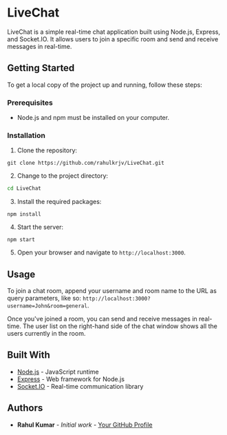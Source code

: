 LiveChat
========

LiveChat is a simple real-time chat application built using Node.js, Express, and Socket.IO. It allows users to join a specific room and send and receive messages in real-time.

Getting Started
---------------

To get a local copy of the project up and running, follow these steps:

### Prerequisites

* Node.js and npm must be installed on your computer.

### Installation

1. Clone the repository:
```
git clone https://github.com/rahulkrjv/LiveChat.git
```
2. Change to the project directory:
```bash
cd LiveChat
```
3. Install the required packages:
```
npm install
```
4. Start the server:
```
npm start
```
5. Open your browser and navigate to `http://localhost:3000`.

Usage
-----

To join a chat room, append your username and room name to the URL as query parameters, like so: `http://localhost:3000?username=John&room=general`.

Once you've joined a room, you can send and receive messages in real-time. The user list on the right-hand side of the chat window shows all the users currently in the room.

Built With
----------

* [Node.js](https://nodejs.org/) - JavaScript runtime
* [Express](https://expressjs.com/) - Web framework for Node.js
* [Socket.IO](https://socket.io/) - Real-time communication library

Authors
-------

* **Rahul Kumar** - *Initial work* - [Your GitHub Profile](https://github.com/rahulkrjv)
